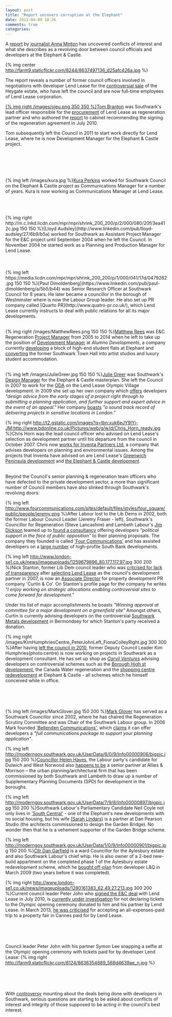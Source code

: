 ```yaml
---
layout: post
title: "Report uncovers corruption at the Elephant"
date: 2013-04-09 18:26
comments: true
categories: 
---
```

A [report](http://www.spinwatch.org/index.php/component/k2/item/5458-the-local-lobby-and-the-failure-of-democracy) by [journalist Anna Minton](http://www.guardian.co.uk/commentisfree/2013/mar/27/reconfiguration-london-akin-social-cleansing) has uncovered conflicts of interest and what she describes as a revolving door between council officials and developers at the Elephant & Castle.

{% img center http://farm9.staticflickr.com/8244/8637497136_d25afc426a.jpg %}

The report reveals a number of former council officers involved in negotiations with developer Lend Lease for the [controversial sale](http://www.newstatesman.com/2013/02/southwark-council-accidentally-leaks-confidential-information-about-controversial-heygate-re) of the Heygate estate, who have left the council and are now full-time employees of Lend Lease corporation.

[{% img right /images/ojeu.png 350 350 %}](http://euroalert.net/en/contracts.aspx?idl=875833)[Tom Branton](http://www.linkedin.com/pub/tom-branton/26/132/b83) was Southwark's lead officer responsible for the [procurement](http://euroalert.net/en/contracts.aspx?idl=875833) of Lend Lease as regeneration partner and who authored the [report](http://moderngov.southwarksites.com/Published/C00000308/M00003633/AI00011300/$ElephantandCastleRegenerationAgreementandDisposalofAssociatedLandReport.docA.ps.pdf) to cabinet recommending the signing of the regeneration agreement in July 2010.  

Tom subsequently left the Council in 2011 to start work directly for Lend Lease, where he is now Development Manager for the Elephant & Castle project.  

</br>
</br>
</br>
</br>

{% img left /images/kura.jpg %}[Kura Perkins](http://www.linkedin.com/profile/view?id=3345943&authType=NAME_SEARCH&authToken=ZqUk&locale=en_US&srchid=304789661365583420915&srchindex=2&srchtotal=2&trk=vsrp_people_res_name&trkInfo=VSRPsearchId%3A304789661365583420915%2CVSRPtargetId%3A3345943%2CVSRPcmpt%3Aprimary) worked for Southwark Council on the Elephant & Castle project as Communications Manager for a number of years. Kura is now working as Communications Manager at Lend Lease.


</br>
</br>
</br>
{% img right http://m.c.lnkd.licdn.com/mpr/mpr/shrink_200_200/p/2/000/080/20f/3ea412c.jpg 150 150 %}[Lloyd Audsley](http://www.linkedin.com/pub/lloyd-audsley/27/6b9/b5a) worked for Southwark as Assistant Project Manager for the E&C project until September 2004 when he left the Council. In November 2004 he started work as a Planning and Production Manager for Lend Lease. 
</br>
</br>
</br>
</br>
{% img left https://media.licdn.com/mpr/mpr/shrink_200_200/p/1/000/041/17d/0479262.jpg 150 150 %}[Paul Dimoldenberg](https://www.linkedin.com/pub/paul-dimoldenberg/a/5b5/b44) was Senior Research Officer at Southwark Council for 8 years. He later became a councillor in the borough of Westminster where is now the Labour Group leader. He also set up PR company called [Quarto PR](http://www.quatro-pr.co.uk/), which Lend Lease currently instructs to deal with public relations for all its major developments.  
</br>
</br>


{% img right /images/MatthewRees.png 150 150 %}[Matthew Rees](http://uk.linkedin.com/pub/matthew-rees/61/670/425) was E&C Regeneration [Project Manager](http://planningonline.southwark.gov.uk/DocsOnline/Documents/331029_1.pdf) from 2005 to 2014 when he left to take up the position of [Development Manager](http://www.alumnodevelopments.com/team/matthew-rees/) at _Alumno Developments_, a company currently [developing](http://moderngov.southwarksites.com/mgConvert2PDF.aspx?ID=24245) a block of high-end student flats at Elephant and [converting](http://www.alumnodevelopments.com/projects/southwark-town-hall/) the former Southwark Town Hall into artist studios and luxury student accommodation. 
</br>
</br> 

{% img left /images/JulieGreer.jpg 150 150 %}[Julie Greer](http://uk.linkedin.com/pub/julie-greer/1a/698/929) was Southwark's [Design Manager](http://www.greerpritchard.com/projects/elephantCastle.asp) for the Elephant & Castle masterplan. She left the Council in 2007 to work for the [ODA](http://www.greerpritchard.com/projects/olympicParkLMF.asp) on the Lend Lease Olympic Village development. In 2009 she set up her own company which [offers](http://www.greerpritchard.com/services.asp) developers _"design advice from the early stages of a project right through to submitting a planning application, and further support and expert advice in the event of an appeal."_ Her company [boasts](http://www.greerpritchard.com/services.asp) _"a sound track record of delivering projects in sensitive locations in London."_   

{% img right http://t2.gstatic.com/images?q=tbn:xuk6eJY9lYj-JM:http://www.bdonline.co.uk/Pictures/web/g/w/d/Chris_Horn_ready.jpg %}Chris Horn was the lead council officer who advised on Lend Lease's selection as development partner until his departure from the council in October 2007. Chris now [works for Inventa Partners Ltd](http://inventapartners.ltd.uk/index.php?id=27), a company that advises developers on planning and environmental issues. Among the projects that Inventa have advised on are Lend Lease's [Greenwich Peninsula development](http://www.lendlease.com/EMEA/United%20Kingdom/Projects/greenwich-peninsula.aspx) and [the Elephant & Castle development](http://www.inventapartners.ltd.uk/index.php?id=59).

</br>
Beyond the Council's senior planning & regeneration team officers who have defected to the private development sector, a more than significant number of Council members have also slinked through Southwark's revolving doors:

{% img left http://www.fourcommunications.com/sites/default/files/styles/four_square/public/people/jeremy.png %}After Labour lost to the Lib Dems in 2002, both the former Labour Council Leader (Jeremy Fraser - left), Southwark's Councillor for Regeneration (Steve Lancashire) and Lambeth Labour's [Jim Dickson](http://www.lambeth.gov.uk/moderngov/mgUserInfo.aspx?UID=165) teamed up to [found a consultancy](http://www.southwarknews.co.uk/00,news,10971,440,00.htm) offering developers _"political support in the face of public opposition"_ to their planning proposals. The company they founded is called ['Four Communications'](http://www.fourcommunications.com/) and has assisted developers on a [large number](http://betterelephant.org/blog/2014/10/19/gamekeepers-turned-poachers/) of high-profile South Bank developments.



{% img left http://www.london-se1.co.uk/news/imageuploads/1259679896_80.177.117.97.jpg 300 200 %}Nick Stanton, former Lib Dem council leader who was [critcised for lack of transparency](http://www.london-se1.co.uk/news/view/4230) after [selecting Lend Lease](http://www.london-se1.co.uk/news/view/4712) as the council's development partner in 2007, is now an [Associate Director](http://www.curtinandco.com/our-people/community-politics/) for property development PR company 'Curtin & Co'. On Stanton's profile page for the company he writes _"I enjoy working on strategic allocations enabling controversial sites to come forward for development."_ 

Under his list of major accomplishments he boasts _"Winning approval at committee for a major development on a greenfield site"_ Amongst others, Curtin is currently advising developers on the controversial [Southwark Metals development](http://www.independent.co.uk/news/uk/politics/lib-dem-deputy-investigated-over-lobbying-8395968.html) in Bermondsey for which Stanton's party received a donation.

{% img right /images/KimHumphriesCentre_PeterJohnLeft_FionaColleyRight.jpg 300 300 %}After having [left the council in 2010](http://www.southwarknews.co.uk/00,news,17488,185,00.htm), former Deputy Council Leader Kim Humphries(photo:centre) is now working on projects in Southwark as a development consultant. He has set up shop as [_Carvil Ventures_](http://carvil-ventures.co.uk/) advising developers on controversial schemes such as the [Borough High st development](http://m.bdonline.co.uk/news/king%E2%80%99s-college-under-siege-from-heritage-lobby/5056527.article), the Canada Water regeneration and the [shopping centre redevelopment](http://southwarknotes.wordpress.com/tag/kim-humphreys/) at Elephant & Castle - all schemes which he himself conceived while in office.

</br>
</br>
</br>

{% img left /images/MarkGlover.jpg 150 200 %}[Mark Glover](https://uk.linkedin.com/in/glovermark) has served as a Southwark Councillor since 2002, where he has chaired the Regeneration Scrutiny Committee and was Chair of the Southwark Labour group. In 2006 Mark founded ['Bellenden Communications'](http://www.bellenden.co.uk/about-us/people/consultants/), which [claims](http://www.bellenden.co.uk/local/strategic-planning-communications/) it can offer developers a _"full communications package to support your planning application"_. 

{% img left http://moderngov.southwark.gov.uk/UserData/6/0/9/Info00000906/bigpic.jpg 150 200 %}[Councillor Helen Hayes](http://moderngov.southwark.gov.uk/mgUserInfo.aspx?UID=906), the Labour party's candidate for Dulwich and West Norwood also [happens to be](http://www.brixtonbuzz.com/2015/04/dulwich-and-west-norwood-labour-party-candidate-clarifies-position-regarding-her-company-and-brixton-arches-evictions/) a senior partner at Allies & Morrison – the urban planning/architectural firm that has been commissioned by both Southwark and Lambeth to draw up a number of Supplementary Planning Documents (SPD) for development in the boroughs.


{% img left http://moderngov.southwark.gov.uk/UserData/7/9/8/Info00000897/bigpic.jpg 150 200 %}Southwark Labour's Parliamentary Candidate Neil Coyle not only lives in ['South Central'](http://oakmayneproperties.com/oakmayne-properties/portfolio/south-central-east/) - one of the Elephant's new developments with no social housing, but his wife [(Sarah Lindars)](https://uk.linkedin.com/pub/sarah-lindars/52/382/594) is a partner at Dan Pearson Studio (the architects commissioned to design the Garden Bridge). No wonder then that he is a vehement supporter of the Garden Bridge scheme. 

{% img left http://moderngov.southwark.gov.uk/UserData/1/0/9/Info00000901/bigpic.jpg 150 200 %}[Cllr Dan Garfield](http://moderngov.southwark.gov.uk/mgUserInfo.aspx?UID=901) is a ward Councillor for the Aylesbury estate and also Southwark Labour's chief whip. He is also owner of a 2-bed new-build appartment on the completed phase 1 of the Aylesbury estate redevelopment scheme, which he [bought off-plan](/images/LRCllGarfield.pdf) from developer L&Q in March 2009 (two years before it was completed).


{% img right http://www.london-se1.co.uk/news/imageuploads/1280161383_62.49.27.213.jpg 300 200 %}Current council leader Peter John who [signed the E&C deal](http://www.london-se1.co.uk/news/view/4712) with Lend Lease in July 2010, is [currently under investigation](http://www.southwarknews.co.uk/00,news,26174,185,00.htm) for not declaring tickets to the Olympic opening ceremony donated to him and his partner by Lend Lease. In March 2013, [he was criticised](http://embed.verite.co/timeline/?source=0Aprl6XcACewydEhRaWFOLVBfUjBSVW1HUGVZNEhGeFE&font=Bevan-PotanoSans&maptype=toner&lang=en&hash_bookmark=true&start_zoom_adjust=2&height=650#33) for accepting an all-expenses-paid trip to a property fair in Cannes paid for by Lend Lease.

</br>
</br>
</br>

Council leader Peter John with his partner Symon Lee snapping a selfie at the Olympic opening ceremony with tickets paid for by developer Lend Lease: {% img right http://farm9.staticflickr.com/8124/8636354889_568d4639ae_n.jpg %}

</br>
</br>
</br>

With [controversy](http://35percent.org/heygate-regeneration-faq/) mounting about the deals being done with developers in Southwark, serious questions are starting to be asked about conflicts of interest and integrity of those supposed to be acting in the council's best interest. 



 
